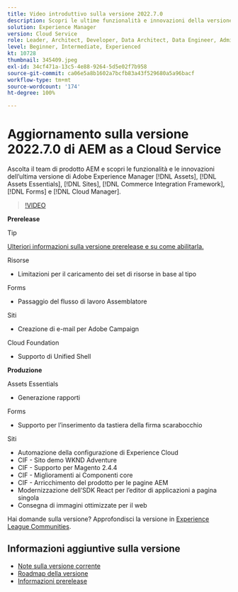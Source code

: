```yaml
---
title: Video introduttivo sulla versione 2022.7.0
description: Scopri le ultime funzionalità e innovazioni della versione 2022-7-0 di Adobe Experience Manager  [!DNL Assets Essentials], [!DNL Sites], [!DNL Screens], [!DNL Forms]  e  [!DNL Cloud Foundation].
solution: Experience Manager
version: Cloud Service
role: Leader, Architect, Developer, Data Architect, Data Engineer, Admin, User
level: Beginner, Intermediate, Experienced
kt: 10728
thumbnail: 345409.jpeg
exl-id: 34cf471a-13c5-4e88-9264-5d5e02f7b958
source-git-commit: ca06e5a8b1602a7bcfb83a43f529680a5a96bacf
workflow-type: tm+mt
source-wordcount: '174'
ht-degree: 100%

---
```


# Aggiornamento sulla versione 2022.7.0 di AEM as a Cloud Service

Ascolta il team di prodotto AEM e scopri le funzionalità e le innovazioni dell’ultima versione di Adobe Experience Manager [!DNL Assets], [!DNL Assets Essentials], [!DNL Sites], [!DNL Commerce Integration Framework], [!DNL Forms] e [!DNL Cloud Manager].

>[!VIDEO](https://video.tv.adobe.com/v/345409/?quality=12&learn=on)

**Prerelease**

>[!TIP]
>
>[Ulteriori informazioni sulla versione prerelease e su come abilitarla.](https://experienceleague.adobe.com/docs/experience-manager-cloud-service/content/release-notes/prerelease.html?lang=it)

Risorse

* Limitazioni per il caricamento dei set di risorse in base al tipo

Forms

* Passaggio del flusso di lavoro Assemblatore

Siti

* Creazione di e-mail per Adobe Campaign

Cloud Foundation

* Supporto di Unified Shell

**Produzione**

Assets Essentials

* Generazione rapporti

Forms

* Supporto per l’inserimento da tastiera della firma scarabocchio

Siti

* Automazione della configurazione di Experience Cloud
* CIF - Sito demo WKND Adventure
* CIF - Supporto per Magento 2.4.4
* CIF - Miglioramenti ai Componenti core
* CIF - Arricchimento del prodotto per le pagine AEM
* Modernizzazione dell’SDK React per l’editor di applicazioni a pagina singola
* Consegna di immagini ottimizzate per il web

Hai domande sulla versione?  Approfondisci la versione in [Experience League Communities](https://adobe.ly/3paYDAo).

## Informazioni aggiuntive sulla versione

* [Note sulla versione corrente](https://experienceleague.adobe.com/docs/experience-manager-cloud-service/content/release-notes/home.html?lang=it)
* [Roadmap della versione](https://experienceleague.adobe.com/docs/experience-manager-release-information/aem-release-updates/update-releases-roadmap.html?lang=it)
* [Informazioni prerelease](https://experienceleague.adobe.com/docs/experience-manager-cloud-service/content/release-notes/prerelease.html?lang=it)
